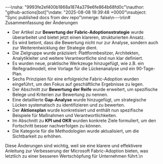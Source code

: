 ---\nsha: "9993fe2ef400b1868a1874a379e6fe864b68fd0c"\nauthor: "github-actions[bot]"\ndate: "2025-08-08 19:39:48 +0000"\nsubject: "Sync published docs from dev repo"\nmerge: false\n---\n\n# Zusammenfassung der Änderungen

- Der Artikel zur **Bewertung der Fabric-Adoptionsstrategie** wurde überarbeitet und bietet jetzt einen klareren, strukturierten Ansatz.
- Es wird betont, dass die Bewertung nicht nur zur Analyse, sondern auch zur Weiterentwicklung der Strategie dient.
- Die Zielgruppe wurde präzisiert: Plattformbesitzer, Architekten, Analytikleiter und weitere Verantwortliche sind nun klar definiert.
- Es wurden neue, praktische Werkzeuge hinzugefügt, wie z.B. ein Reifegradmodell, eine Vorlage für die Lückenanalyse und ein 90-Tage-Plan.
- Sechs Prinzipien für eine erfolgreiche Fabric-Adoption wurden eingeführt, um den Fokus auf geschäftliche Ergebnisse zu legen.
- Der Abschnitt zur **Bewertung der Reife** wurde erweitert, um spezifische Belege und Kriterien zur Bewertung zu nennen.
- Eine detaillierte **Gap-Analyse** wurde hinzugefügt, um strategische Lücken systematisch zu identifizieren und zu bewerten.
- Der **Aktionsplan** wurde konkretisiert und enthält nun spezifische Beispiele für Maßnahmen und Verantwortlichkeiten.
- Im Abschnitt zu **KPI und OKR** wurden konkrete Ziele formuliert, um den Fortschritt besser nachverfolgen zu können.
- Die Kategorie für die Methodologien wurde aktualisiert, um die Sichtbarkeit zu erhöhen.

Diese Änderungen sind wichtig, weil sie eine klarere und effektivere Anleitung zur Verbesserung der Microsoft Fabric-Adoption bieten, was letztlich zu einer besseren Wertschöpfung für Unternehmen führt.\n